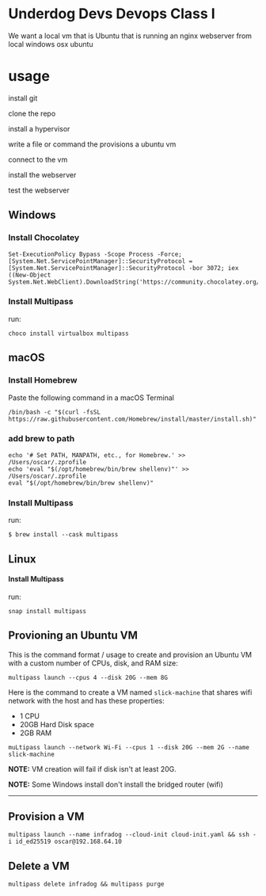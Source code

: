 # Underdog Devs Devops Class I

We want a local vm that is Ubuntu that is running an nginx webserver
from
local
windows
osx
ubuntu

# usage

install git

clone the repo

install a hypervisor

write a file or command the provisions a ubuntu vm

connect to the vm

install the webserver

test the webserver

## **Windows**

### Install Chocolatey

```
Set-ExecutionPolicy Bypass -Scope Process -Force; [System.Net.ServicePointManager]::SecurityProtocol = [System.Net.ServicePointManager]::SecurityProtocol -bor 3072; iex ((New-Object System.Net.WebClient).DownloadString('https://community.chocolatey.org/install.ps1'))

```

### Install Multipass

run:

```
choco install virtualbox multipass
```

## **macOS**

### Install Homebrew

Paste the following command in a macOS Terminal

```
/bin/bash -c "$(curl -fsSL https://raw.githubusercontent.com/Homebrew/install/master/install.sh)"
```

### add brew to path

```
echo '# Set PATH, MANPATH, etc., for Homebrew.' >> /Users/oscar/.zprofile
echo 'eval "$(/opt/homebrew/bin/brew shellenv)"' >> /Users/oscar/.zprofile
eval "$(/opt/homebrew/bin/brew shellenv)"
```

### **Install Multipass**

run:

```
$ brew install --cask multipass
```

## **Linux**

#### **Install Multipass**

run:

`snap install multipass`

## Provioning an Ubuntu VM

This is the command format / usage to create and provision an Ubuntu VM with a custom number of CPUs, disk, and RAM size:

~~~
multipass launch --cpus 4 --disk 20G --mem 8G
~~~

Here is the command to create a VM named `slick-machine` that shares wifi network with the host and has these properties:

- 1 CPU
- 20GB Hard Disk space
- 2GB RAM

~~~
muLtipass launch --network Wi-Fi --cpus 1 --disk 20G --mem 2G --name slick-machine
~~~

**NOTE:** VM creation will fail if disk isn't at least 20G.

**NOTE:** Some Windows install don't install the bridged router (wifi)

---
## Provision a VM
`multipass launch --name infradog --cloud-init cloud-init.yaml && ssh -i id_ed25519 oscar@192.168.64.10`

## Delete a VM
`multipass delete infradog && multipass purge`

